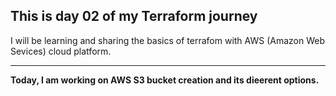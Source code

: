 ## This is day 02 of my Terraform journey

I will be learning and sharing the basics of terrafom with AWS (Amazon Web Sevices) cloud platform.

---

**Today, I am working on AWS S3 bucket creation and its dieerent options.**
